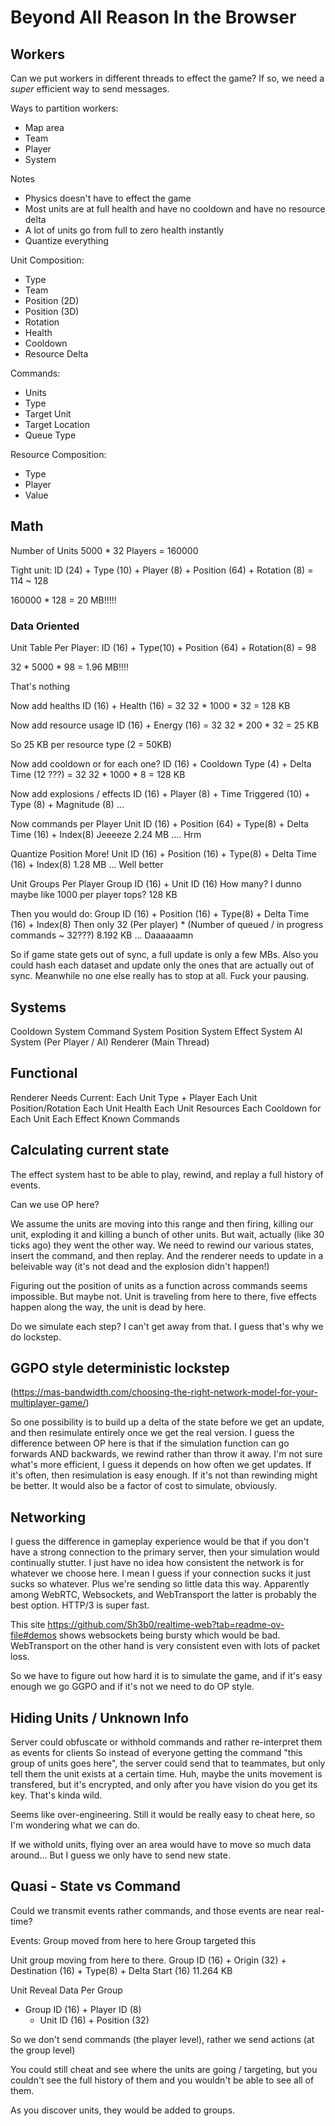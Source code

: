 # Beyond All Reason In the Browser

## Workers

Can we put workers in different threads to effect the game?
If so, we need a *super* efficient way to send messages.

Ways to partition workers:
- Map area
- Team
- Player
- System

Notes
- Physics doesn't have to effect the game
- Most units are at full health and have no cooldown and have no resource delta
- A lot of units go from full to zero health instantly
- Quantize everything

Unit Composition:
- Type
- Team
- Position (2D)
- Position (3D)
- Rotation
- Health
- Cooldown
- Resource Delta

Commands:
- Units
- Type
- Target Unit
- Target Location
- Queue Type

Resource Composition:
- Type
- Player
- Value

## Math

Number of Units
5000 * 32 Players = 160000

Tight unit:
ID (24) + Type (10) + Player (8) + Position (64) + Rotation (8) = 114 ~ 128

160000 * 128 = 20 MB!!!!!

### Data Oriented

Unit Table Per Player:
ID (16) + Type(10) + Position (64) + Rotation(8) = 98

32 * 5000 * 98 = 1.96 MB!!!!

That's nothing

Now add healths
ID (16) + Health (16) = 32
32 * 1000 * 32 = 128 KB

Now add resource usage
ID (16) + Energy (16) = 32
32 * 200 * 32 = 25 KB

So 25 KB per resource type (2 = 50KB)

Now add cooldown or for each one?
ID (16) + Cooldown Type (4) + Delta Time (12 ???) = 32
32 * 1000 * 8 = 128 KB

Now add explosions / effects
ID (16) + Player (8) + Time Triggered (10) + Type (8) + Magnitude (8)
...

Now commands per Player
Unit ID (16) + Position (64) + Type(8) + Delta Time (16) + Index(8)
Jeeeeze 2.24 MB .... Hrm

Quantize Position More!
Unit ID (16) + Position (16) + Type(8) + Delta Time (16) + Index(8)
1.28 MB ... Well better

Unit Groups Per Player
Group ID (16) + Unit ID (16)
How many? I dunno maybe like 1000 per player tops?
128 KB

Then you would do:
Group ID (16) + Position (16) + Type(8) + Delta Time (16) + Index(8)
Then only 32 (Per player) * (Number of queued / in progress commands ~ 32???)
8.192 KB ... Daaaaaamn

So if game state gets out of sync, a full update is only a few MBs. Also you could hash each dataset and update only the ones that are actually out of sync. Meanwhile no one else really has to stop at all. Fuck your pausing.

## Systems
Cooldown System
Command System
Position System
Effect System
AI System (Per Player / AI)
Renderer (Main Thread)

## Functional

Renderer Needs Current:
  Each Unit Type + Player
  Each Unit Position/Rotation
  Each Unit Health
  Each Unit Resources
  Each Cooldown for Each Unit
  Each Effect
  Known Commands

## Calculating current state
The effect system hast to be able to play, rewind, and replay a full history of events.

Can we use OP here?

We assume the units are moving into this range and then firing, killing our unit, exploding it and killing a bunch of other units.
But wait, actually (like 30 ticks ago) they went the other way. We need to rewind our various states, insert the command, and then replay. And the renderer needs to update in a beleivable way (it's not dead and the explosion didn't happen!)

Figuring out the position of units as a function across commands seems impossible. But maybe not.
Unit is traveling from here to there, five effects happen along the way, the unit is dead by here.

Do we simulate each step? I can't get away from that. I guess that's why we do lockstep.

## GGPO style deterministic lockstep
(https://mas-bandwidth.com/choosing-the-right-network-model-for-your-multiplayer-game/)

So one possibility is to build up a delta of the state before we get an update, and then resimulate entirely once we get the real version. I guess the difference between OP here is that if the simulation function can go forwards AND backwards, we rewind rather than throw it away. 
I'm not sure what's more efficient, I guess it depends on how often we get updates. If it's often, then resimulation is easy enough. If it's not than rewinding might be better. It would also be a factor of cost to simulate, obviously.

## Networking
I guess the difference in gameplay experience would be that if you don't have a strong connection to the primary server, then your simulation would continually stutter. I just have no idea how consistent the network is for whatever we choose here. I mean I guess if your connection sucks it just sucks so whatever. 
Plus we're sending so little data this way. Apparently among WebRTC, Websockets, and WebTransport the latter is probably the best option. HTTP/3 is super fast.

This site https://github.com/Sh3b0/realtime-web?tab=readme-ov-file#demos shows websockets being bursty which would be bad. WebTransport on the other hand is very consistent even with lots of packet loss.

So we have to figure out how hard it is to simulate the game, and if it's easy enough we go GGPO and if it's not we need to do OP style.

## Hiding Units / Unknown Info

Server could obfuscate or withhold commands and rather re-interpret them as events for clients
So instead of everyone getting the command "this group of units goes here", the server could send that to teammates, but only tell them the unit exists at a certain time.
Huh, maybe the units movement is transfered, but it's encrypted, and only after you have vision do you get its key. That's kinda wild.

Seems like over-engineering.
Still it would be really easy to cheat here, so I'm wondering what we can do.

If we withold units, flying over an area would have to move so much data around... But I guess we only have to send new state.

## Quasi - State vs Command

Could we transmit events rather commands, and those events are near real-time?

Events:
  Group moved from here to here
  Group targeted this

Unit group moving from here to there.
Group ID (16) + Origin (32) + Destination (16) + Type(8) + Delta Start (16)
11.264 KB

Unit Reveal Data Per Group
- Group ID (16) + Player ID (8)
  - Unit ID (16) + Position (32)
 
So we don't send commands (the player level), rather we send actions (at the group level)

You could still cheat and see where the units are going / targeting, but you couldn't see the full history of them and you wouldn't be able to see all of them.

As you discover units, they would be added to groups.
